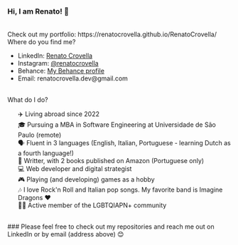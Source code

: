 ### Hi, I am Renato! 👋
<br>
Check out my portfolio: https://renatocrovella.github.io/RenatoCrovella/
<br>
Where do you find me?
<ul>
  <li>LinkedIn: <a href="https://www.linkedin.com/in/renatocrovella/">Renato Crovella</a></li>
  <li>Instagram: <a href="https://www.instagram.com/renatocrovella/">@renatocrovella</a></li>
  <li>Behance: <a href="https://www.behance.net/renatoleiva">My Behance profile</a></li>
  <li>Email: renatocrovella.dev@gmail.com</li>
</ul>
<br>
What do I do?
<ul> 
<li style="list-style-type: none">✈️ Living abroad since 2022</li>
<li style="list-style-type: none">🎓 Pursuing a MBA in Software Engineering at Universidade de São Paulo (remote)</li>
<li style="list-style-type: none">🗣️ Fluent in 3 languages (English, Italian, Portuguese - learning Dutch as a fourth language!)</li>
<li style="list-style-type: none">📝 Writter, with 2 books published on Amazon (Portuguese only)</li>
<li style="list-style-type: none">💻 Web developer and digital strategist</li>
<li style="list-style-type: none">🎮 Playing (and developing) games as a hobby</li>
<li style="list-style-type: none">🎶 I love Rock'n Roll and Italian pop songs. My favorite band is Imagine Dragons ❤️</li>
<li style="list-style-type: none">🏳️‍🌈 Active member of the LGBTQIAPN+ community</li>
</ul>
<br>
### Please feel free to check out my repositories and reach me out on LinkedIn or by email (address above) 😊
